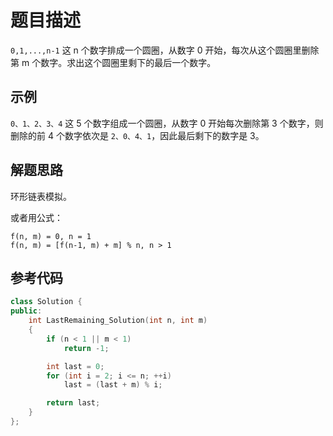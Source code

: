 # 题目描述

`0,1,...,n-1` 这 n 个数字排成一个圆圈，从数字 0 开始，每次从这个圆圈里删除第 m 个数字。求出这个圆圈里剩下的最后一个数字。

## 示例

`0、1、2、3、4` 这 5 个数字组成一个圆圈，从数字 0 开始每次删除第 3 个数字，则删除的前 4 个数字依次是 `2、0、4、1`，因此最后剩下的数字是 3。

## 解题思路

环形链表模拟。

或者用公式：

```
f(n, m) = 0, n = 1
f(n, m) = [f(n-1, m) + m] % n, n > 1
```

## 参考代码

```cpp
class Solution {
public:
    int LastRemaining_Solution(int n, int m)
    {
        if (n < 1 || m < 1)
            return -1;

        int last = 0;
        for (int i = 2; i <= n; ++i)
            last = (last + m) % i;

        return last;
    }
};
```
